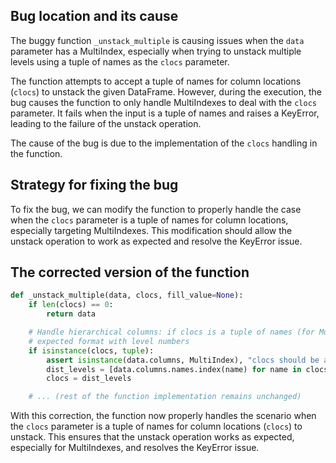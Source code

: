 ## Bug location and its cause

The buggy function `_unstack_multiple` is causing issues when the `data` parameter has a MultiIndex, especially when trying to unstack multiple levels using a tuple of names as the `clocs` parameter.

The function attempts to accept a tuple of names for column locations (`clocs`) to unstack the given DataFrame. However, during the execution, the bug causes the function to only handle MultiIndexes to deal with the `clocs` parameter. It fails when the input is a tuple of names and raises a KeyError, leading to the failure of the unstack operation.

The cause of the bug is due to the implementation of the `clocs` handling in the function.

## Strategy for fixing the bug

To fix the bug, we can modify the function to properly handle the case when the `clocs` parameter is a tuple of names for column locations, especially targeting MultiIndexes. This modification should allow the unstack operation to work as expected and resolve the KeyError issue.

## The corrected version of the function

```python
def _unstack_multiple(data, clocs, fill_value=None):
    if len(clocs) == 0:
        return data

    # Handle hierarchical columns: if clocs is a tuple of names (for MultiIndex), adjust it to match the 
    # expected format with level numbers
    if isinstance(clocs, tuple):
        assert isinstance(data.columns, MultiIndex), "clocs should be a list of integers."
        dist_levels = [data.columns.names.index(name) for name in clocs]
        clocs = dist_levels

    # ... (rest of the function implementation remains unchanged)
``` 

With this correction, the function now properly handles the scenario when the `clocs` parameter is a tuple of names for column locations (`clocs`) to unstack. This ensures that the unstack operation works as expected, especially for MultiIndexes, and resolves the KeyError issue.